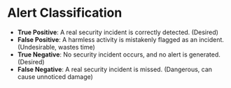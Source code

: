 # Alert Classification

- **True Positive**: A real security incident is correctly detected. (Desired)
- **False Positive**: A harmless activity is mistakenly flagged as an incident. (Undesirable, wastes time)
- **True Negative**: No security incident occurs, and no alert is generated. (Desired)
- **False Negative**: A real security incident is missed. (Dangerous, can cause unnoticed damage)
